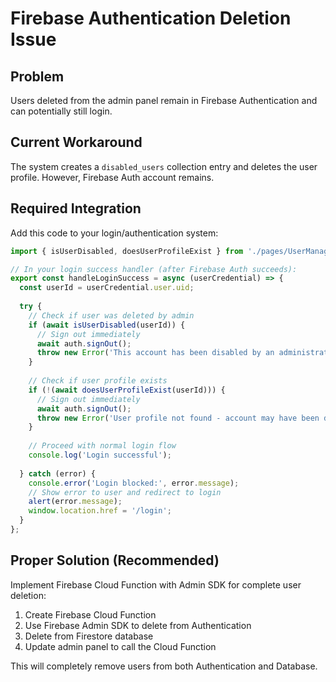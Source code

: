 # Firebase Authentication Deletion Issue

## Problem
Users deleted from the admin panel remain in Firebase Authentication and can potentially still login.

## Current Workaround
The system creates a `disabled_users` collection entry and deletes the user profile. However, Firebase Auth account remains.

## Required Integration
Add this code to your login/authentication system:

```javascript
import { isUserDisabled, doesUserProfileExist } from './pages/UserManagement/UserManagement.js';

// In your login success handler (after Firebase Auth succeeds):
export const handleLoginSuccess = async (userCredential) => {
  const userId = userCredential.user.uid;
  
  try {
    // Check if user was deleted by admin
    if (await isUserDisabled(userId)) {
      // Sign out immediately
      await auth.signOut();
      throw new Error('This account has been disabled by an administrator');
    }
    
    // Check if user profile exists
    if (!(await doesUserProfileExist(userId))) {
      // Sign out immediately
      await auth.signOut();
      throw new Error('User profile not found - account may have been deleted');
    }
    
    // Proceed with normal login flow
    console.log('Login successful');
    
  } catch (error) {
    console.error('Login blocked:', error.message);
    // Show error to user and redirect to login
    alert(error.message);
    window.location.href = '/login';
  }
};
```

## Proper Solution (Recommended)
Implement Firebase Cloud Function with Admin SDK for complete user deletion:

1. Create Firebase Cloud Function
2. Use Firebase Admin SDK to delete from Authentication
3. Delete from Firestore database
4. Update admin panel to call the Cloud Function

This will completely remove users from both Authentication and Database.